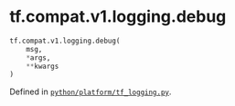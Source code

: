 <div itemscope itemtype="http://developers.google.com/ReferenceObject">
<meta itemprop="name" content="tf.compat.v1.logging.debug" />
<meta itemprop="path" content="Stable" />
</div>

# tf.compat.v1.logging.debug



``` python
tf.compat.v1.logging.debug(
    msg,
    *args,
    **kwargs
)
```



Defined in [`python/platform/tf_logging.py`](/code/stable/tensorflow/python/platform/tf_logging.py).

<!-- Placeholder for "Used in" -->
